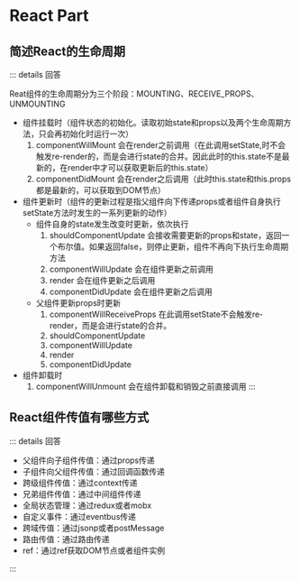 # React Part
## 简述React的生命周期
::: details 回答 <Badge type="tip" text="primary" />

Reat组件的生命周期分为三个阶段：MOUNTING、RECEIVE_PROPS、UNMOUNTING
- 组件挂载时（组件状态的初始化。读取初始state和props以及两个生命周期方法，只会再初始化时运行一次）
    1. componentWillMount 会在render之前调用（在此调用setState,时不会触发re-render的，而是会进行state的合并。因此此时的this.state不是最新的，在render中才可以获取更新后的this.state）
    2. componentDidMount 会在render之后调用（此时this.state和this.props都是最新的，可以获取到DOM节点）
- 组件更新时（组件的更新过程是指父组件向下传递props或者组件自身执行setState方法时发生的一系列更新的动作）
    - 组件自身的state发生改变时更新，依次执行
        1. shouldComponentUpdate 会接收需要更新的props和state，返回一个布尔值。如果返回false，则停止更新，组件不再向下执行生命周期方法
        2. componentWillUpdate 会在组件更新之前调用
        3. render 会在组件更新之后调用
        4. componentDidUpdate 会在组件更新之后调用
    - 父组件更新props时更新
        1. componentWillReceiveProps 在此调用setState不会触发re-render，而是会进行state的合并。
        2. shouldComponentUpdate
        3. componentWillUpdate
        4. render
        5. componentDidUpdate
- 组件卸载时
    1. componentWillUnmount 会在组件卸载和销毁之前直接调用
:::
## React组件传值有哪些方式
::: details 回答 <Badge type="tip" text="primary" />
- 父组件向子组件传值：通过props传递
- 子组件向父组件传值：通过回调函数传递
- 跨级组件传值：通过context传递
- 兄弟组件传值：通过中间组件传递
- 全局状态管理：通过redux或者mobx
- 自定义事件：通过eventbus传递
- 跨域传值：通过jsonp或者postMessage
- 路由传值：通过路由传递
- ref：通过ref获取DOM节点或者组件实例

:::